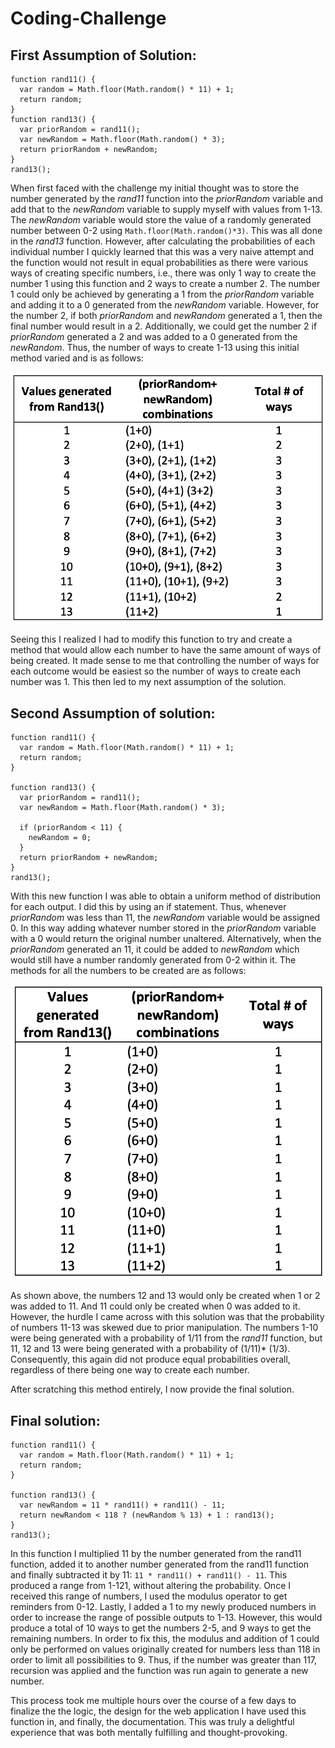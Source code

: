 # Coding-Challenge

## First Assumption of Solution:
```
function rand11() {
  var random = Math.floor(Math.random() * 11) + 1;
  return random;
}
function rand13() {
  var priorRandom = rand11();
  var newRandom = Math.floor(Math.random() * 3);
  return priorRandom + newRandom;
}
rand13();
```
When first faced with the challenge my initial thought was to store the number generated by the *rand11* function into the *priorRandom* variable and add that to the *newRandom* variable to supply myself with values from 1-13.  The *newRandom* variable would store the value of a randomly generated number between 0-2 using ```Math.floor(Math.random()*3)```. This was all done in the *rand13* function. However, after calculating the probabilities of each individual number I quickly learned that this was a very naive attempt and the function would not result in equal probabilities as there were various ways of creating specific numbers, i.e., there was only 1 way to create the number 1 using this function and 2 ways to create a number 2. The number 1 could only be achieved by generating a 1 from the *priorRandom* variable and adding it to a 0 generated from the *newRandom* variable. However, for the number 2, if both *priorRandom* and *newRandom* generated a 1, then the final number would result in a 2. Additionally, we could get the number 2 if *priorRandom* generated a 2 and was added to a 0 generated from the *newRandom*. Thus, the number of ways to create 1-13 using this initial method varied and is as follows:

![](Assets/images/img1.png)

Seeing this I realized I had to modify this function to try and create a method that would allow each number to have the same amount of ways of being created. It made sense to me that controlling the number of ways for each outcome would be easiest so the number of ways to create each number was 1. This then led to my next assumption of the solution.

## Second Assumption of solution:
```
function rand11() {
  var random = Math.floor(Math.random() * 11) + 1;
  return random;
}

function rand13() {
  var priorRandom = rand11();
  var newRandom = Math.floor(Math.random() * 3);

  if (priorRandom < 11) {
    newRandom = 0;
  }
  return priorRandom + newRandom;
}
rand13();
```
With this new function I was able to obtain a uniform method of distribution for each output. I did this by using an if statement. Thus, whenever *priorRandom* was less than 11, the *newRandom* variable would be assigned 0. In this way adding whatever number stored in the *priorRandom* variable with a 0 would return the original number unaltered. Alternatively, when the *priorRandom* generated an 11, it could be added to *newRandom* which would still have a number randomly generated from 0-2 within it. The methods for all the numbers to be created are as follows:

![](Assets/images/img2.png)

As shown above, the numbers 12 and 13 would only be created when 1 or 2 was added to 11. And 11 could only be created when 0 was added to it. However, the hurdle I came across with this solution was that the probability of numbers 11-13 was skewed due to prior manipulation. The numbers 1-10 were being generated with a probability of 1/11 from the *rand11* function, but 11, 12 and 13 were being generated with a probability of (1/11)* (1/3). Consequently, this again did not produce equal probabilities overall, regardless of there being one way to create each number.

After scratching this method entirely, I now provide the final solution.

## Final solution:
```
function rand11() {
  var random = Math.floor(Math.random() * 11) + 1;
  return random;
}

function rand13() {
  var newRandom = 11 * rand11() + rand11() - 11;
  return newRandom < 118 ? (newRandom % 13) + 1 : rand13();
}
rand13();
```

In this function I multiplied 11 by the number generated from the rand11 function, added it to another number generated from the rand11 function and finally subtracted it by 11:
```11 * rand11() + rand11() - 11```.
This produced a range from 1-121, without altering the probability. Once I received this range of numbers, I used the modulus operator to get reminders from 0-12. Lastly, I added a 1 to my newly produced numbers in order to increase the range of possible outputs to 1-13. However, this would produce a total of 10 ways to get the numbers 2-5, and 9 ways to get the remaining numbers. In order to fix this, the modulus and addition of 1 could only be performed on values originally created for numbers less than 118 in order to limit all possibilities to 9. Thus, if the number was greater than 117, recursion was applied and the function was run again to generate a new number.

This process took me multiple hours over the course of a few days to finalize the the logic, the design for the web application I have used this function in, and finally, the documentation. This was truly a delightful experience that was both mentally fulfilling and thought-provoking.
